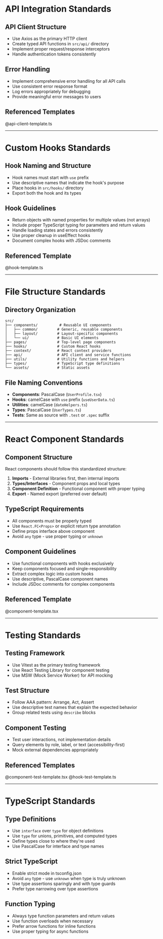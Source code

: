# API Integration Standards

## API Client Structure
- Use Axios as the primary HTTP client
- Create typed API functions in `src/api/` directory
- Implement proper request/response interceptors
- Handle authentication tokens consistently

## Error Handling
- Implement comprehensive error handling for all API calls
- Use consistent error response format
- Log errors appropriately for debugging
- Provide meaningful error messages to users

## Referenced Templates
@api-client-template.ts

----------------------

# Custom Hooks Standards

## Hook Naming and Structure
- Hook names must start with `use` prefix
- Use descriptive names that indicate the hook's purpose
- Place hooks in `src/hooks/` directory
- Export both the hook and its types

## Hook Guidelines
- Return objects with named properties for multiple values (not arrays)
- Include proper TypeScript typing for parameters and return values
- Handle loading states and errors consistently
- Use proper cleanup in useEffect hooks
- Document complex hooks with JSDoc comments

## Referenced Template
@hook-template.ts

----------------------

# File Structure Standards

## Directory Organization
```
src/
├── components/          # Reusable UI components
│   ├── common/         # Generic, reusable components
│   ├── layout/         # Layout-specific components
│   └── ui/             # Basic UI elements
├── pages/              # Top-level page components
├── hooks/              # Custom React hooks
├── context/            # React context providers
├── api/                # API client and service functions
├── utils/              # Utility functions and helpers
├── types/              # TypeScript type definitions
└── assets/             # Static assets
```

## File Naming Conventions
- **Components**: PascalCase (`UserProfile.tsx`)
- **Hooks**: camelCase with `use` prefix (`useUserData.ts`)
- **Utilities**: camelCase (`dateHelpers.ts`)
- **Types**: PascalCase (`UserTypes.ts`)
- **Tests**: Same as source with `.test` or `.spec` suffix

---------------------

# React Component Standards

## Component Structure
React components should follow this standardized structure:

1. **Imports** - External libraries first, then internal imports
2. **Types/Interfaces** - Component props and local types
3. **Component Definition** - Functional component with proper typing
4. **Export** - Named export (preferred over default)

## TypeScript Requirements
- All components must be properly typed
- Use `React.FC<Props>` or explicit return type annotation
- Define props interface above component
- Avoid `any` type - use proper typing or `unknown`

## Component Guidelines
- Use functional components with hooks exclusively
- Keep components focused and single-responsibility
- Extract complex logic into custom hooks
- Use descriptive, PascalCase component names
- Include JSDoc comments for complex components

## Referenced Template
@component-template.tsx

---------------------

# Testing Standards

## Testing Framework
- Use Vitest as the primary testing framework
- Use React Testing Library for component testing
- Use MSW (Mock Service Worker) for API mocking

## Test Structure
- Follow AAA pattern: Arrange, Act, Assert
- Use descriptive test names that explain the expected behavior
- Group related tests using `describe` blocks

## Component Testing
- Test user interactions, not implementation details
- Query elements by role, label, or text (accessibility-first)
- Mock external dependencies appropriately

## Referenced Templates
@component-test-template.tsx
@hook-test-template.ts

---------------------

# TypeScript Standards

## Type Definitions
- Use `interface` over `type` for object definitions
- Use `type` for unions, primitives, and computed types
- Define types close to where they're used
- Use PascalCase for interface and type names

## Strict TypeScript
- Enable strict mode in tsconfig.json
- Avoid `any` type - use `unknown` when type is truly unknown
- Use type assertions sparingly and with type guards
- Prefer type narrowing over type assertions

## Function Typing
- Always type function parameters and return values
- Use function overloads when necessary
- Prefer arrow functions for inline functions
- Use proper typing for async functions